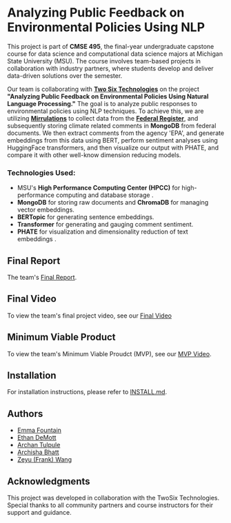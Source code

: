 # Analyzing Public Feedback on Environmental Policies Using NLP

This project is part of **CMSE 495**, the final-year undergraduate capstone course for data science and computational data science majors at Michigan State University (MSU). The course involves team-based projects in collaboration with industry partners, where students develop and deliver data-driven solutions over the semester.

Our team is collaborating with **[Two Six Technologies](https://twosixtech.com/)** on the project **"Analyzing Public Feedback on Environmental Policies Using Natural Language Processing."** The goal is to analyze public responses to environmental policies using NLP techniques. To achieve this, we are utilizing **[Mirrulations](https://github.com/MoravianUniversity/mirrulations)** to collect data from the **[Federal Register](https://www.regulations.gov/)**, and subsequently storing climate related comments in **MongoDB** from federal documents. We then extract comments from the agency 'EPA', and generate embeddings from this data using BERT, perform sentiment analyses using HuggingFace transformers, and then visualize our output with PHATE, and compare it with other well-know dimension reducing models.

### Technologies Used:
- MSU's **High Performance Computing Center (HPCC)** for high-performance computing and database storage  .
- **MongoDB** for storing raw documents and **ChromaDB** for managing vector embeddings.
- **BERTopic** for generating sentence embeddings.
- **Transformer** for generating and gauging comment sentiment.
- **PHATE** for visualization and dimensionality reduction of text embeddings . 


## Final Report

The team's [Final Report](https://docs.google.com/document/d/1OcfW0yLE0WOuEKr-gNQjokFeKOpz5BYHP5uKpWHGN8Q/edit?usp=sharing).

## Final Video

To view the team's final project video, see our [Final Video](https://mediaspace.msu.edu/media/TwoSix+Final+Project+Video/1_g7i7fw71)

## Minimum Viable Product 

To view the team's Minimum Viable Proudct (MVP), see our [MVP Video](https://mediaspace.msu.edu/media/TwoSix-MVP-Video/1_ziff1fki).


## Installation

For installation instructions, please refer to [INSTALL.md](INSTALL.md).


## Authors

- [Emma Fountain](https://github.com/RandumbPurson)
- [Ethan DeMott](https://github.com/edemott)
- [Archan Tulpule](https://github.com/tulpulea)
- [Archisha Bhatt](https://github.com/archishabhatt)
- [Zeyu (Frank) Wang](https://github.com/wangzey5)

## Acknowledgments
This project was developed in collaboration with the TwoSix Technologies. Special thanks to all community partners and course instructors for their support and guidance.
